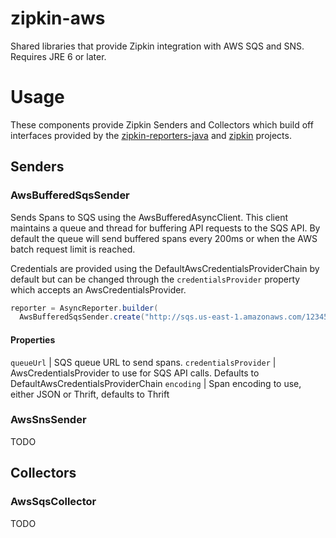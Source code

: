 # zipkin-aws
Shared libraries that provide Zipkin integration with AWS SQS and SNS. Requires JRE 6 or later.

# Usage
These components provide Zipkin Senders and Collectors which build off interfaces provided by
the [zipkin-reporters-java](https://github.com/openzipkin/zipkin-reporter-java) and
[zipkin](https://github.com/openzipkin/zipkin) projects.

## Senders

### AwsBufferedSqsSender

Sends Spans to SQS using the AwsBufferedAsyncClient. This client maintains a queue and thread for
buffering API requests to the SQS API. By default the queue will send buffered spans every 200ms or
when the AWS batch request limit is reached.

Credentials are provided using the DefaultAwsCredentialsProviderChain by default but can be changed
 through the `credentialsProvider` property which accepts an AwsCredentialsProvider.

```java
reporter = AsyncReporter.builder(
  AwsBufferedSqsSender.create("http://sqs.us-east-1.amazonaws.com/123456789012/queue2")).build();
```

#### Properties

`queueUrl` | SQS queue URL to send spans.
`credentialsProvider` | AwsCredentialsProvider to use for SQS API calls.
Defaults to DefaultAwsCredentialsProviderChain
`encoding` | Span encoding to use, either JSON or Thrift, defaults to Thrift

### AwsSnsSender
TODO

## Collectors

### AwsSqsCollector
TODO

